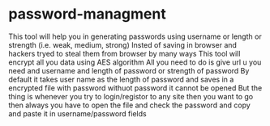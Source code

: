 # password-managment
This tool will help you in generating passwords using username or length or strength (i.e. weak, medium, strong)
Insted of saving in browser and hackers tryed to steal them from browser by many ways 
This tool will encrypt all you data using AES algorithm 
All you need to do is give url u you need and username and length of password or strength of password
By default it takes user name as the length of password and saves in a encrypted file with password withuot password it cannot be opened
But the thing is whenever you try to login/registor to any site then you want to go then always you have to open the file and check the password and copy and paste it in username/password fields
